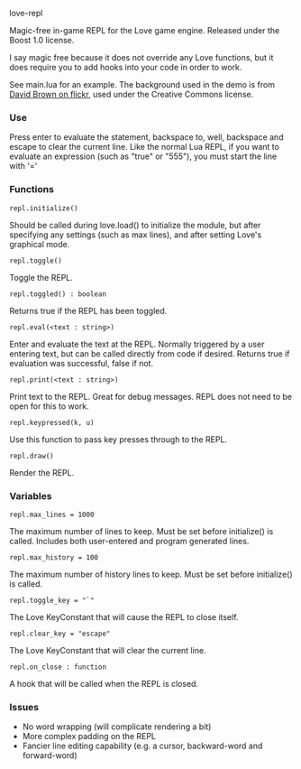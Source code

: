 love-repl

Magic-free in-game REPL for the Love game engine. Released under the Boost 1.0 license.

I say magic free because it does not override any Love functions, but it does require you to add hooks into your code
in order to work.

See main.lua for an example. The background used in the demo is from [David Brown on
flickr](http://www.flickr.com/photos/shadowsofthesun/), used under the Creative Commons license.

### Use

Press enter to evaluate the statement, backspace to, well, backspace and escape to clear the current line.  Like the
normal Lua REPL, if you want to evaluate an expression (such as "true" or "555"), you must start the line with '='

### Functions

    repl.initialize()

Should be called during love.load() to initialize the module, but after specifying any settings (such as max lines),
and after setting Love's graphical mode.

    repl.toggle()

Toggle the REPL.

    repl.toggled() : boolean

Returns true if the REPL has been toggled.

    repl.eval(<text : string>)

Enter and evaluate the text at the REPL. Normally triggered by a user entering text, but can be called directly from
code if desired. Returns true if evaluation was successful, false if not.

    repl.print(<text : string>)

Print text to the REPL. Great for debug messages. REPL does not need to be open for this to work.

    repl.keypressed(k, u)

Use this function to pass key presses through to the REPL.

    repl.draw()

Render the REPL.

### Variables

    repl.max_lines = 1000

The maximum number of lines to keep. Must be set before initialize() is called. Includes both user-entered and program
generated lines.

    repl.max_history = 100

The maximum number of history lines to keep. Must be set before initialize() is called.

    repl.toggle_key = "`" 

The Love KeyConstant that will cause the REPL to close itself. 

    repl.clear_key = "escape"

The Love KeyConstant that will clear the current line.

    repl.on_close : function

A hook that will be called when the REPL is closed. 

### Issues

- No word wrapping (will complicate rendering a bit)
- More complex padding on the REPL
- Fancier line editing capability (e.g. a cursor, backward-word and forward-word)
